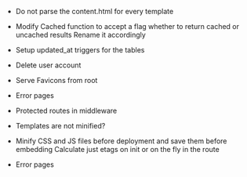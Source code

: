 * Do not parse the content.html for every template
* Modify Cached function to accept a flag whether to return cached or uncached results
  Rename it accordingly
  
* Setup updated_at triggers for the tables
* Delete user account

* Serve Favicons from root
* Error pages
* Protected routes in middleware

* Templates are not minified?
* Minify CSS and JS files before deployment and save them before embedding
  Calculate just etags on init or on the fly in the route
* Error pages